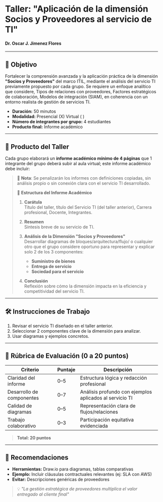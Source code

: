 # Taller: "Aplicación de la dimensión **Socios y Proveedores** al servicio de TI"  
#### Dr. Oscar J. Jimenez Flores  

---

## 🎯 Objetivo  
Fortalecer la comprensión avanzada y la aplicación práctica de la dimensión **"Socios y Proveedores"** del marco ITIL, mediante el análisis del servicio TI previamente propuesto por cada grupo. Se requiere un enfoque analítico que considere, Tipos de relaciones con proveedores, Factores estratégicos de colaboración, Modelos de integración (SIAM), en coherencia con un entorno realista de gestión de servicios TI.  

- **Duración:** 50 minutos  
- **Modalidad:** Presencial (X)    Virtual ( )  
- **Número de integrantes por grupo:** 4 estudiantes  
- **Producto final:** Informe académico  

---

## 📄 Producto del Taller  
Cada grupo elaborará un **informe académico mínimo de 4 páginas** que 1 integrante del grupo deberá subir al aula virtual; este informe académico debe incluir:  

> 🔺 **Nota**: Se penalizarán los informes con definiciones copiadas, sin análisis propio o sin conexión clara con el servicio TI desarrollado.  
>  
> 📑 **Estructura del Informe Académico**  
>  
> 1. **Carátula**  
>    Título del taller, título del Servicio TI (del taller anterior), Carrera profesional, Docente, Integrantes.  
>  
> 2. **Resumen**  
>    Síntesis breve de su servicio de TI.  
>  
> 3. **Análisis de la Dimensión "Socios y Proveedores"**  
>    Desarrollar diagramas de bloques/arquitectura/flujo/ o cualquier otro que el grupo considere oportuno para representar y explicar solo 2 de los 3 componentes:  
>    - **Suministro de bienes** 
>    - **Entrega de servicio** 
>    - **Sociedad para el servicio** 
>  
> 4. **Conclusión**  
>    Reflexión sobre cómo la dimensión impacta en la eficiencia y competitividad del servicio TI.  

---

## 🛠 Instrucciones de Trabajo  

1. Revisar el servicio TI diseñado en el taller anterior.  
2. Seleccionar 2 componentes clave de la dimensión para analizar.  
3. Usar diagramas y ejemplos concretos. 

---

## 🧮 Rúbrica de Evaluación (0 a 20 puntos)  

| **Criterio**                     | **Puntaje** | **Descripción**                                                                 |
|----------------------------------|-------------|---------------------------------------------------------------------------------|
| Claridad del informe             | 0–5         | Estructura lógica y redacción profesional                                       |
| Desarrollo de componentes        | 0–7         | Análisis profundo con ejemplos aplicados al servicio TI                         |
| Calidad de diagramas             | 0–5         | Representación clara de flujos/relaciones                                       |
| Trabajo colaborativo             | 0–3         | Participación equitativa evidenciada                                            |

> **Total: 20 puntos**  

---

## 📌 Recomendaciones  

- **Herramientas:** Draw.io para diagramas, tablas comparativas  
- **Ejemplo:** Incluir cláusulas contractuales relevantes (ej: SLA con AWS)  
- **Evitar:** Descripciones genéricas de proveedores  

> 💡 *"La gestión estratégica de proveedores multiplica el valor entregado al cliente final"*  
